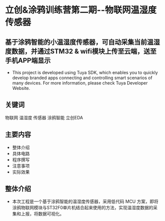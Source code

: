 立创&涂鸦训练营第二期--物联网温湿度传感器
==
## 基于涂鸦智能的小温湿度传感器，可自动采集当前温湿度数据，并通过STM32 & wifi模块上传至云端，送至手机APP端显示
* This project is developed using Tuya SDK, which enables you to quickly develop branded
apps connecting and controlling smart scenarios of many devices.
For more information, please check Tuya Developer Website.
## 关键词  
物联网 温湿度 传感器 涂鸦智能 立创EDA 
## 主要内容
* 整体介绍
* 具体电路
* 程序撰写
* 注意事项
* 实际效果
## 整体介绍

* 本次工程是一个基于涂鸦智能的温湿度传感器，采用低代码 MCU 方案，即将涂鸦物联网模块与ST32F0单片机结合起来使用的方法，实现温湿度数据的采集和上报，将数据可视化。
